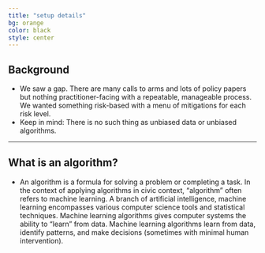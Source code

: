 ```yaml
---
title: "setup details"
bg: orange
color: black
style: center
---
```


## Background

- We saw a gap. There are many calls to arms and lots of policy papers but nothing practitioner-facing with a repeatable, manageable process. We wanted something risk-based with a menu of mitigations for each risk level.
- Keep in mind: There is no such thing as unbiased data or unbiased algorithms.

-------------------------

## What is an algorithm?

- An algorithm is a formula for solving a problem or completing a task. In the context of applying algorithms in civic context, “algorithm” often refers to machine learning. A branch of artificial intelligence, machine learning encompasses various computer science tools and statistical techniques. Machine learning algorithms gives computer systems the ability to “learn” from data. Machine learning algorithms learn from data, identify patterns, and make decisions (sometimes with minimal human intervention).
